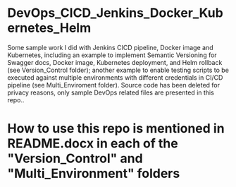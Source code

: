 # DevOps_CICD_Jenkins_Docker_Kubernetes_Helm
Some sample work I did with Jenkins CICD pipeline, Docker image and Kubernetes, including an example to implement Semantic Versioning for Swagger docs, Docker image, Kubernetes deployment, and Helm rollback (see Version_Control folder); another example to enable testing scripts to be executed against multiple environments with different credentials in CI/CD pipeline (see Multi_Enviroment folder). Source code has been deleted for privacy reasons, only sample DevOps related files are presented in this repo..

# How to use this repo is mentioned in README.docx in each of the "Version_Control" and "Multi_Environment" folders
